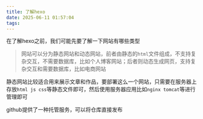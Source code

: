 ```yaml
---
title: 了解hexo
date: 2025-06-11 01:57:04
tags:
---
```


在了解hexo之前，我们可能先要了解一下网站有哪些类型

>网站可以分为静态网站和动态网站，前者由静态的`html`文件组成，不支持复杂交互，不需要数据库，比如个人博客网站；后者则动态生成网页，支持复杂交互和需要数据库，比如电商网站

静态网站比较适合用来展示文章和作品，要部署这么一个网站，只需要在服务器上存放`html js css`等静态文件即可，然后使用服务器应用比如`nginx tomcat`等进行管理即可

github提供了一种托管服务，可以将仓库直接发布